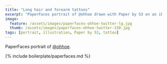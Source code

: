 ```yaml
---
title: "Long hair and forearm tattoos"
excerpt: "PaperFaces portrait of @ohhoe drawn with Paper by 53 on an iPad."
image: 
  feature: /assets/images/paperfaces-ohhoe-twitter-lg.jpg
  thumb: /assets/images/paperfaces-ohhoe-twitter-150.jpg
tags: [portrait, illustration, Paper by 53, tattoo]
---
```


PaperFaces portrait of [@ohhoe](http://twitter.com/ohhoe).

{% include boilerplate/paperfaces.md %}